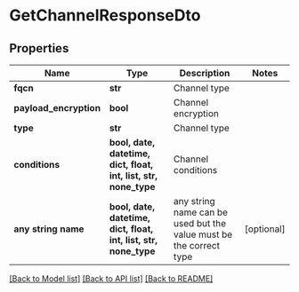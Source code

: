 # GetChannelResponseDto


## Properties
Name | Type | Description | Notes
------------ | ------------- | ------------- | -------------
**fqcn** | **str** | Channel type | 
**payload_encryption** | **bool** | Channel encryption | 
**type** | **str** | Channel type | 
**conditions** | **bool, date, datetime, dict, float, int, list, str, none_type** | Channel conditions | 
**any string name** | **bool, date, datetime, dict, float, int, list, str, none_type** | any string name can be used but the value must be the correct type | [optional]

[[Back to Model list]](../README.md#documentation-for-models) [[Back to API list]](../README.md#documentation-for-api-endpoints) [[Back to README]](../README.md)



